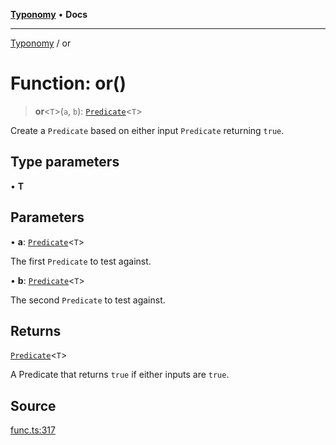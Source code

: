 [**Typonomy**](../README.md) • **Docs**

***

[Typonomy](../globals.md) / or

# Function: or()

> **or**\<`T`\>(`a`, `b`): [`Predicate`](../type-aliases/Predicate.md)\<`T`\>

Create a `Predicate` based on either input `Predicate` returning `true`.

## Type parameters

• **T**

## Parameters

• **a**: [`Predicate`](../type-aliases/Predicate.md)\<`T`\>

The first `Predicate` to test against.

• **b**: [`Predicate`](../type-aliases/Predicate.md)\<`T`\>

The second `Predicate` to test against.

## Returns

[`Predicate`](../type-aliases/Predicate.md)\<`T`\>

A Predicate that returns `true` if either inputs are `true`.

## Source

[func.ts:317](https://github.com/softcraft-development/typonomy/blob/b0e16bd041f316a076ebba1edb1d4cf521b110ee/src/func.ts#L317)
